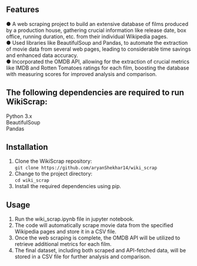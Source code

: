 ## Features
● A web scraping project to build an extensive database of films produced by a production house, gathering
crucial information like release date, box office, running duration, etc. from their individual Wikipedia pages.<br/>
● Used libraries like BeautifulSoup and Pandas, to automate the extraction of movie data from several web
pages, leading to considerable time savings and enhanced data accuracy.<br/>
● Incorporated the OMDB API, allowing for the extraction of crucial metrics like IMDB and Rotten Tomatoes
ratings for each film, boosting the database with measuring scores for improved analysis and comparison.</br>
## The following dependencies are required to run WikiScrap:
Python 3.x<br/>
BeautifulSoup<br/>
Pandas<br/>
## Installation
1. Clone the WikiScrap repository:<br/>
`git clone https://github.com/aryanShekhar14/wiki_scrap`<br/>
2. Change to the project directory:<br/>
`cd wiki_scrap`<br/>
3. Install the required dependencies using pip.
## Usage
1. Run the wiki_scrap.ipynb file in jupyter notebook.
2. The code will automatically scrape movie data from the specified Wikipedia pages and store it in a CSV file.
3. Once the web scraping is complete, the OMDB API will be utilized to retrieve additional metrics for each film.
4. The final dataset, including both scraped and API-fetched data, will be stored in a CSV file for further analysis and comparison.
